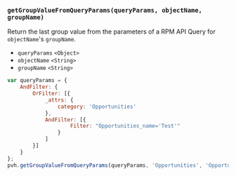 ### ``getGroupValueFromQueryParams(queryParams, objectName, groupName)``
Return the last group value from the parameters of a RPM API Query for ``objectName``'s ``groupName``.
- `queryParams` `<Object>`
- `objectName` `<String>`
- `groupName` `<String>`

```js
var queryParams = {
    AndFilter: {
        OrFilter: [{
            _attrs: {
                category: 'Opportunities'
            },
            AndFilter: [{
                    Filter: "Opportunities_name='Test'"
                }
            ]
        }]
    }
};
pvh.getGroupValueFromQueryParams(queryParams, 'Opportunities', 'Opportunities_name');
```